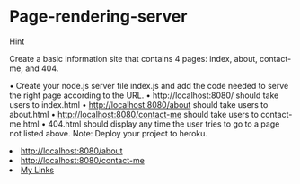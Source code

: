 # Page-rendering-server
Hint

Create a basic information site that contains 4 pages: index, about, contact-me, and 404.

• Create your node.js server file index.js and add the code needed to serve the right page according to the URL.
• http://localhost:8080/ should take users to index.html
• <a href="http://localhost:8080/about">http://localhost:8080/about</a> should take users to about.html
• <a href="http://localhost:8080/contact-me">http://localhost:8080/contact-me</a> should take users to contact-me.html
• 404.html should display any time the user tries to go to a page not listed above.
Note: Deploy your project to heroku.



 <li>
                <a href="about.html">http://localhost:8080/about</a>
            </li>
            <li>
                <a href="contact.html">http://localhost:8080/contact-me</a>
            </li>
            <li>
                <a href="404.html">My Links</a>
            </li>